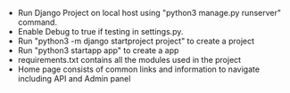 - Run Django Project on local host using "python3 manage.py runserver" command.
- Enable Debug to true if testing in settings.py.
- Run "python3 -m django startproject project" to create a project
- Run "python3 startapp app" to create a app
- requirements.txt contains all the modules used in the project
- Home page consists of common links and information to navigate including API and Admin panel    